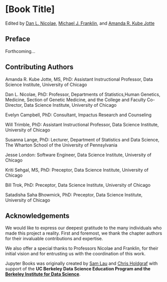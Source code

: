 # [Book Title]
Edited by [Dan L. Nicolae](https://www.stat.uchicago.edu/~nicolae/), [Michael J. Franklin](https://cs.uchicago.edu/people/michael-franklin/), and [Amanda R. Kube Jotte](https://amandakube.github.io/)

## Preface

Forthcoming...

## Contributing Authors

Amanda R. Kube Jotte, MS, PhD: Assistant Instructional Professor, Data Science Institute, University of Chicago

Dan L. Nicolae, PhD: Professor, Departments of Statistics,Human Genetics, Medicine, Section of Genetic Medicine, and the College and Faculty Co-Director, Data Science Institute, University of Chicago

Evelyn Campbell, PhD: Consultant, Impactus Research and Counseling

Will Trimble, PhD: Assistant Instructional Professor, Data Science Institute, University of Chicago

Susanna Lange, PhD: Lecturer, Department of Statistics and Data Science, The Wharton School of the University of Pennsylvania

Jesse London: Software Engineer, Data Science Institute, University of Chicago

Kriti Sehgal, MS, PhD: Preceptor, Data Science Institute, University of Chicago

Bill Trok, PhD: Preceptor, Data Science Institute, University of Chicago

Satadisha Saha Bhowmick, PhD: Preceptor, Data Science Institute, University of Chicago


## Acknowledgements

We would like to express our deepest gratitude to the many individuals who made this project a reality. First and foremost, we thank the chapter authors for their invaluable contributions and expertise.

We also offer a special thanks to Professors Nicolae and Franklin, for their initial vision and for entrusting us with the coordination of this work. 

Jupyter Books was originally created by [Sam Lau][sam] and [Chris Holdgraf][chris]
with support of the **UC Berkeley Data Science Education Program and the
[Berkeley Institute for Data Science](https://bids.berkeley.edu/)**.

[sam]: http://www.samlau.me/
[chris]: https://2i2c.org/author/chris-holdgraf/
